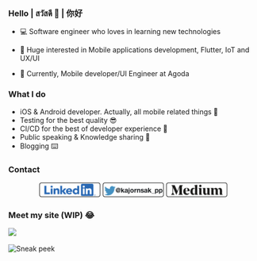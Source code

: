 ### Hello | สวัสดี 🙏 | 你好

- 💻 Software engineer who loves in learning new technologies 

- 📱 Huge interested in Mobile applications development, Flutter, IoT and UX/UI

- 🎨 Currently, Mobile developer/UI Engineer at Agoda


### What I do

- iOS & Android developer. Actually, all mobile related things 😬
- Testing for the best quality 😎
- CI/CD for the best of developer experience 💪
- Public speaking & Knowledge sharing 💖
- Blogging ⌨️

### Contact

<p align='center'>
<a href="https://www.linkedin.com/in/kajornsakp/"><img height="30" src="https://github.com/kajornsakp/kajornsakp/blob/main/icon/Linkedin.png?raw=true"></a>
<a href="https://twitter.com/kajornsak_pp"><img height="30" src="https://github.com/kajornsakp/kajornsakp/blob/main/icon/Twitter.png?raw=true"></a>
<a href="https://medium.com/@kajornsakp"><img height="30" src="https://github.com/kajornsakp/kajornsakp/blob/main/icon/Medium.png?raw=true"></a>
</p>

### Meet my site (WIP) 😂

![](https://media.giphy.com/media/KcDreBsNBhGVrXYWAr/giphy.gif)

![Sneak peek](https://kajornsakp.dev)
